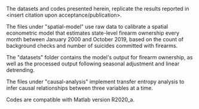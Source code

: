 The datasets and codes presented herein, replicate the results reported in <insert citation upon acceptance/publication>.

The files under "spatial-model" use raw data to calibrate a spatial econometric model that estimates state-level firearm ownership every month between January 2000 and October 2019, based on the count of background checks and number of suicides committed with firearms.

The "datasets" folder contains the model's output for firearm ownership, as well as the processed output following seasonal adjustment and linear detrending.

The files under "causal-analysis" implement transfer entropy analysis to infer causal relationships between three variables at a time.

Codes are compatible with Matlab version R2020_a.
